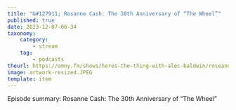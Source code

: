 ```yaml
---
title: "&#127911; Rosanne Cash: The 30th Anniversary of “The Wheel”"
published: true
date: 2023-12-07-06-34
taxonomy:
    category:
        - stream
    tag:
        - podcasts
theurl: https://omny.fm/shows/heres-the-thing-with-alec-baldwin/roseanne-cash-the-30th-anniversary-of-the-wheel
image: artwork-resized.JPEG
template: item
---
```


Episode summary: Rosanne Cash: The 30th Anniversary of “The Wheel”

